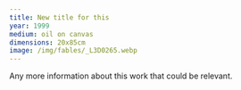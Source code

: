```yaml
---
title: New title for this 
year: 1999
medium: oil on canvas
dimensions: 20x85cm
image: /img/fables/_L3D0265.webp
---
```

Any more information about this work that could be relevant.